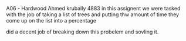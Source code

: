 A06 - Hardwood
Ahmed krubally
4883
in this assignent we were tasked with the job of taking a list of trees and putting thw amount of time they come up on the list into a percentage

did a decent job of breaking down this probelem and sovling it.
